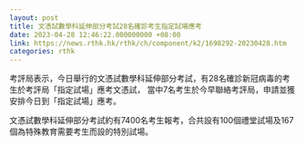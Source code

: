 ```yaml
---
layout: post
title: 文憑試數學科延伸部分考試28名確診考生指定試場應考
date: 2023-04-28 12:46:22.000000000 +08:00
link: https://news.rthk.hk/rthk/ch/component/k2/1698292-20230428.htm
categories: rthk
---
```


考評局表示，今日舉行的文憑試數學科延伸部分考試，有28名確診新冠病毒的考生於考評局「指定試場」應考文憑試， 當中7名考生於今早聯絡考評局，申請並獲安排今日到「指定試場」應考。

文憑試數學科延伸部分考試約有7400名考生報考，合共設有100個禮堂試場及167個為特殊教育需要考生而設的特別試場。
